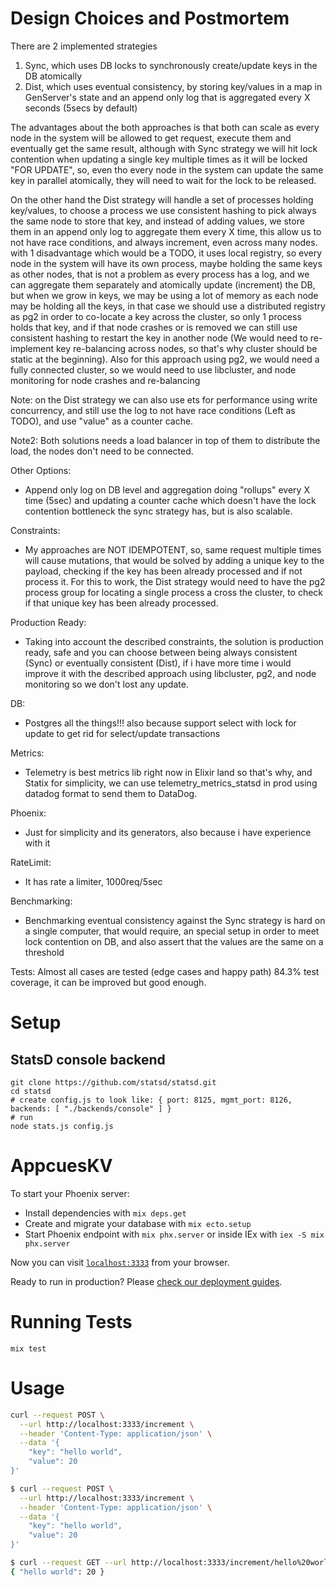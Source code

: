 
# Design Choices and Postmortem

There are 2 implemented strategies

1. Sync, which uses DB locks to synchronously create/update keys in the DB atomically
2. Dist, which uses eventual consistency, by storing key/values in a map in GenServer's state and an append only log that is aggregated every X seconds (5secs by default)

The advantages about the both approaches is that both can scale as every node in the system will be allowed to get request, execute them and eventually get the same result, although with Sync strategy we will hit lock contention when updating a single key multiple times as it will be locked "FOR UPDATE", so, even tho every node in the system can update the same key in parallel atomically, they will need to wait for the lock to be released.

On the other hand the Dist strategy will handle a set of processes holding key/values, to choose a process we use consistent hashing to pick always the same node to store that key, and instead of adding values, we store them in an append only log to aggregate them every X time, this allow us to not have race conditions, and always increment, even across many nodes. with 1 disadvantage which would be a TODO, it uses local registry, so every node in the system will have its own process, maybe holding the same keys as other nodes, that is not a problem as every process has a log, and we can aggregate them separately and atomically update (increment) the DB, but when we grow in keys, we may be using a lot of memory as each node may be holding all the keys, in that case we should use a distributed registry as pg2 in order to co-locate a key across the cluster, so only 1 process holds that key, and if that node crashes or is removed we can still use consistent hashing to restart the key in another node (We would need to re-implement key re-balancing across nodes, so that's why cluster should be static at the beginning). Also for this approach using pg2, we would need a fully connected cluster, so we would need to use libcluster, and node monitoring for node crashes and re-balancing

Note: on the Dist strategy we can also use ets for performance using write concurrency, and still use the log to not have race conditions (Left as TODO), and use "value" as a counter cache.

Note2: Both solutions needs a load balancer in top of them to distribute the load, the nodes don't need to be connected.

Other Options:
- Append only log on DB level and aggregation doing "rollups" every X time (5sec) and updating a counter cache which doesn't have the lock contention bottleneck the sync strategy has, but is also scalable.

Constraints:
- My approaches are NOT IDEMPOTENT, so, same request multiple times will cause mutations, that would be solved by adding a unique key to the payload, checking if the key has been already processed and if not process it. For this to work, the Dist strategy would need to have the pg2 process group for locating a single process a cross the cluster, to check if that unique key has been already processed.

Production Ready:
- Taking into account the described constraints, the solution is production ready, safe and you can choose between being always consistent (Sync) or eventually consistent (Dist), if i have more time i would improve it with the described approach using libcluster, pg2, and node monitoring so we don't lost any update.

DB:
- Postgres all the things!!! also because support select with lock for update to get rid for select/update transactions

Metrics:
- Telemetry is best metrics lib right now in Elixir land so that's why, and Statix for simplicity, we can use telemetry_metrics_statsd in prod using datadog format to send them to DataDog.

Phoenix:
- Just for simplicity and its generators, also because i have experience with it

RateLimit:
- It has rate a limiter, 1000req/5sec

Benchmarking:
- Benchmarking eventual consistency against the Sync strategy is hard on a single computer, that would require, an special setup in order to meet lock contention on DB, and also assert that the values are the same on a threshold

Tests:
Almost all cases are tested (edge cases and happy path) 84.3% test coverage, it can be improved but good enough.

# Setup

## StatsD console backend

```
git clone https://github.com/statsd/statsd.git
cd statsd
# create config.js to look like: { port: 8125, mgmt_port: 8126, backends: [ "./backends/console" ] }
# run
node stats.js config.js
```
# AppcuesKV

To start your Phoenix server:

  * Install dependencies with `mix deps.get`
  * Create and migrate your database with `mix ecto.setup`
  * Start Phoenix endpoint with `mix phx.server` or inside IEx with `iex -S mix phx.server`

Now you can visit [`localhost:3333`](http://localhost:3333) from your browser.

Ready to run in production? Please [check our deployment guides](https://hexdocs.pm/phoenix/deployment.html).

# Running Tests

```
mix test
```

# Usage

```bash
curl --request POST \
  --url http://localhost:3333/increment \
  --header 'Content-Type: application/json' \
  --data '{
	"key": "hello world",
	"value": 20
}'
```

```bash
$ curl --request POST \
  --url http://localhost:3333/increment \
  --header 'Content-Type: application/json' \
  --data '{
	"key": "hello world",
	"value": 20
}'

$ curl --request GET --url http://localhost:3333/increment/hello%20world
{ "hello world": 20 }
```

